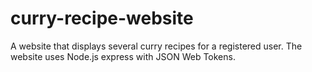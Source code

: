 # curry-recipe-website
A website that displays several curry recipes for a registered user. The website uses Node.js express with JSON Web Tokens.
